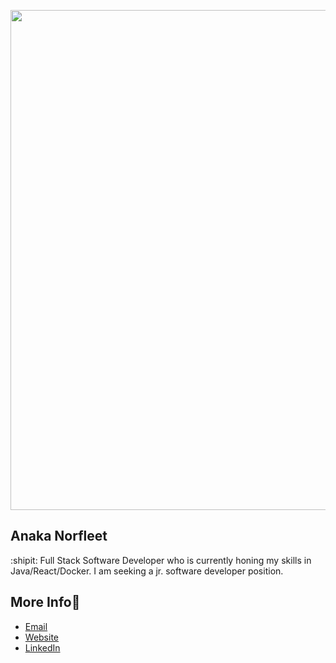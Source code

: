 [<img src="https://i.imgur.com/IdbnPoJ.png" 
align="center" width="800" height="auto">][2]

## Anaka Norfleet

:shipit: Full Stack Software Developer who is currently honing my skills in Java/React/Docker. I am seeking a jr. software developer position.



## More Info🔗 

- [Email][2]
- [Website][3]
- [LinkedIn][1]

[1]: https://linkedin.com/in/fleetster22
[2]: mailto:anakanorfleet@gmail.com
[3]: https://fleetster22.github.io/portfolio/.
